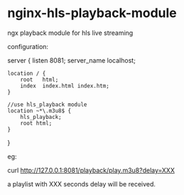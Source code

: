 # nginx-hls-playback-module
ngx playback module for hls live streaming

configuration:

server {
    listen       8081;
    server_name  localhost;

    location / {
        root   html;
        index  index.html index.htm;
    }

    //use hls_playback module
    location ~*\.m3u8$ {
        hls_playback;
        root html;
    }
}

eg:

curl http://127.0.0.1:8081/playback/play.m3u8?delay=XXX

a playlist with XXX seconds delay will be received.

